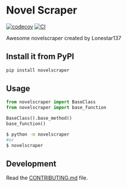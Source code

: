 # Novel Scraper

[![codecov](https://codecov.io/gh/Lonestar137/NovelScraper/branch/main/graph/badge.svg?token=NovelScraper_token_here)](https://codecov.io/gh/Lonestar137/NovelScraper)
[![CI](https://github.com/Lonestar137/NovelScraper/actions/workflows/main.yml/badge.svg)](https://github.com/Lonestar137/NovelScraper/actions/workflows/main.yml)

Awesome novelscraper created by Lonestar137

## Install it from PyPI

```bash
pip install novelscraper
```

## Usage

```py
from novelscraper import BaseClass
from novelscraper import base_function

BaseClass().base_method()
base_function()
```

```bash
$ python -m novelscraper
#or
$ novelscraper
```

## Development

Read the [CONTRIBUTING.md](CONTRIBUTING.md) file.
